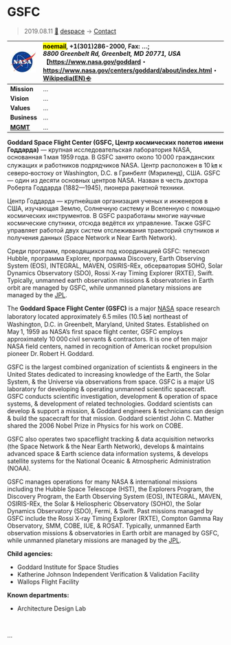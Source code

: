 # GSFC
> 2019.08.11 [🚀](../../index/index.md) [despace](../index.md) → [Contact](../contact.md)

|[![](../f/con/n/nasa_logo1_thumb.jpg)](../f/con/n/nasa_logo1.png)|<mark>noemail</mark>, +1(301)286-2000, Fax: …;<br> *8800 Greenbelt Rd, Greenbelt, MD 20771, USA*<br> 【<https://www.nasa.gov/goddard>・ <https://www.nasa.gov/centers/goddard/about/index.html>・ [Wikipedia(EN) ⎆](https://en.wikipedia.org/wiki/Goddard_Space_Flight_Center)|
|:--|:--|
|**Mission**|…|
|**Vision**|…|
|**Values**|…|
|**Business**|…|
|**[MGMT](../mgmt.md)**|…|

**Goddard Space Flight Center (GSFC, Центр космических полетов имени Годдарда)** — крупная исследовательская лаборатория NASA, основанная 1 мая 1959 года. В GSFC занято около 10 000 гражданских служащих и работников подрядчиков NASA. Центр расположен в 10 ㎞ к северо‑востоку от Washington, D.C. в Гринбелт (Мэриленд), США. GSFC — один из десяти основных центров NASA. Назван в честь доктора Роберта Годдарда (1882—1945), пионера ракетной техники.

Центр Годдарда — крупнейшая организация ученых и инженеров в США, изучающая Землю, Солнечную систему и Вселенную с помощью космических инструментов. В GSFC разработаны многие научные космические спутники, отсюда ведётся их управление. Также GSFC управляет работой двух систем отслеживания траекторий спутников и получения данных (Space Network и Near Earth Network).

Среди программ, проводящихся под координацией GSFC: телескоп Hubble, программа Explorer, программа Discovery, Earth Observing System (EOS), INTEGRAL, MAVEN, OSIRIS-REx, обсерватория SOHO, Solar Dynamics Observatory (SDO), Rossi X‑ray Timing Explorer (RXTE), Swift. Typically, unmanned earth observation missions & observatories in Earth orbit are managed by GSFC, while unmanned planetary missions are managed by the [JPL](jpl.md).

The **Goddard Space Flight Center (GSFC)** is a major [NASA](nasa.md) space research laboratory located approximately 6.5 miles (10.5 ㎞) northeast of Washington, D.C. in Greenbelt, Maryland, United States. Established on May 1, 1959 as NASA’s first space flight center, GSFC employs approximately 10 000 civil servants & contractors. It is one of ten major NASA field centers, named in recognition of American rocket propulsion pioneer Dr. Robert H. Goddard.

GSFC is the largest combined organization of scientists & engineers in the United States dedicated to increasing knowledge of the Earth, the Solar System, & the Universe via observations from space. GSFC is a major US laboratory for developing & operating unmanned scientific spacecraft. GSFC conducts scientific investigation, development & operation of space systems, & development of related technologies. Goddard scientists can develop & support a mission, & Goddard engineers & technicians can design & build the spacecraft for that mission. Goddard scientist John C. Mather shared the 2006 Nobel Prize in Physics for his work on COBE.

GSFC also operates two spaceflight tracking & data acquisition networks (the Space Network & the Near Earth Network), develops & maintains advanced space & Earth science data information systems, & develops satellite systems for the National Oceanic & Atmospheric Administration (NOAA).

GSFC manages operations for many NASA & international missions including the Hubble Space Telescope (HST), the Explorers Program, the Discovery Program, the Earth Observing System (EOS), INTEGRAL, MAVEN, OSIRIS-REx, the Solar & Heliospheric Observatory (SOHO), the Solar Dynamics Observatory (SDO), Fermi, & Swift. Past missions managed by GSFC include the Rossi X‑ray Timing Explorer (RXTE), Compton Gamma Ray Observatory, SMM, COBE, IUE, & ROSAT. Typically, unmanned Earth observation missions & observatories in Earth orbit are managed by GSFC, while unmanned planetary missions are managed by the [JPL](jpl.md).

**Child agencies:**

   - Goddard Institute for Space Studies
   - Katherine Johnson Independent Verification & Validation Facility
   - Wallops Flight Facility

**Known departments:**

   - Architecture Design Lab

<p style="page-break-after:always"> </p>

…